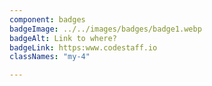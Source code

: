 ```yaml
---
component: badges
badgeImage: ../../images/badges/badge1.webp
badgeAlt: Link to where?
badgeLink: https:www.codestaff.io
classNames: "my-4"

---
```

